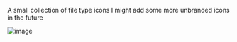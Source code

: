 A small collection of file type icons
I might add some more unbranded icons in the future

![image](https://github.com/user-attachments/assets/753bbd24-c862-4e20-b52c-d14d527d3df1)
